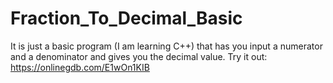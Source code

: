 # Fraction_To_Decimal_Basic
It is just a basic program (I am learning C++) that has you input a numerator and a denominator and gives you the decimal value.
Try it out: https://onlinegdb.com/E1wOn1KIB
